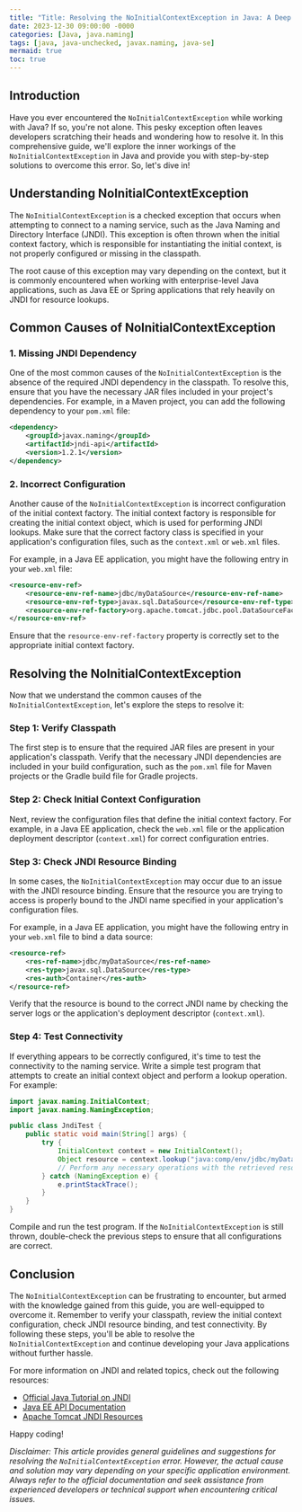 ```yaml
---
title: "Title: Resolving the NoInitialContextException in Java: A Deep Dive"
date: 2023-12-30 09:00:00 -0000
categories: [Java, java.naming]
tags: [java, java-unchecked, javax.naming, java-se]
mermaid: true
toc: true
---
```



## Introduction

Have you ever encountered the `NoInitialContextException` while working with Java? If so, you're not alone. This pesky exception often leaves developers scratching their heads and wondering how to resolve it. In this comprehensive guide, we'll explore the inner workings of the `NoInitialContextException` in Java and provide you with step-by-step solutions to overcome this error. So, let's dive in!

## Understanding NoInitialContextException

The `NoInitialContextException` is a checked exception that occurs when attempting to connect to a naming service, such as the Java Naming and Directory Interface (JNDI). This exception is often thrown when the initial context factory, which is responsible for instantiating the initial context, is not properly configured or missing in the classpath.

The root cause of this exception may vary depending on the context, but it is commonly encountered when working with enterprise-level Java applications, such as Java EE or Spring applications that rely heavily on JNDI for resource lookups.

## Common Causes of NoInitialContextException

### 1. Missing JNDI Dependency

One of the most common causes of the `NoInitialContextException` is the absence of the required JNDI dependency in the classpath. To resolve this, ensure that you have the necessary JAR files included in your project's dependencies. For example, in a Maven project, you can add the following dependency to your `pom.xml` file:

```xml
<dependency>
    <groupId>javax.naming</groupId>
    <artifactId>jndi-api</artifactId>
    <version>1.2.1</version>
</dependency>
```

### 2. Incorrect Configuration

Another cause of the `NoInitialContextException` is incorrect configuration of the initial context factory. The initial context factory is responsible for creating the initial context object, which is used for performing JNDI lookups. Make sure that the correct factory class is specified in your application's configuration files, such as the `context.xml` or `web.xml` files.

For example, in a Java EE application, you might have the following entry in your `web.xml` file:

```xml
<resource-env-ref>
    <resource-env-ref-name>jdbc/myDataSource</resource-env-ref-name>
    <resource-env-ref-type>javax.sql.DataSource</resource-env-ref-type>
    <resource-env-ref-factory>org.apache.tomcat.jdbc.pool.DataSourceFactory</resource-env-ref-factory>
</resource-env-ref>
```

Ensure that the `resource-env-ref-factory` property is correctly set to the appropriate initial context factory.

## Resolving the NoInitialContextException

Now that we understand the common causes of the `NoInitialContextException`, let's explore the steps to resolve it:

### Step 1: Verify Classpath

The first step is to ensure that the required JAR files are present in your application's classpath. Verify that the necessary JNDI dependencies are included in your build configuration, such as the `pom.xml` file for Maven projects or the Gradle build file for Gradle projects.

### Step 2: Check Initial Context Configuration

Next, review the configuration files that define the initial context factory. For example, in a Java EE application, check the `web.xml` file or the application deployment descriptor (`context.xml`) for correct configuration entries.

### Step 3: Check JNDI Resource Binding

In some cases, the `NoInitialContextException` may occur due to an issue with the JNDI resource binding. Ensure that the resource you are trying to access is properly bound to the JNDI name specified in your application's configuration files.

For example, in a Java EE application, you might have the following entry in your `web.xml` file to bind a data source:

```xml
<resource-ref>
    <res-ref-name>jdbc/myDataSource</res-ref-name>
    <res-type>javax.sql.DataSource</res-type>
    <res-auth>Container</res-auth>
</resource-ref>
```

Verify that the resource is bound to the correct JNDI name by checking the server logs or the application's deployment descriptor (`context.xml`).

### Step 4: Test Connectivity

If everything appears to be correctly configured, it's time to test the connectivity to the naming service. Write a simple test program that attempts to create an initial context object and perform a lookup operation. For example:

```java
import javax.naming.InitialContext;
import javax.naming.NamingException;

public class JndiTest {
    public static void main(String[] args) {
        try {
            InitialContext context = new InitialContext();
            Object resource = context.lookup("java:comp/env/jdbc/myDataSource");
            // Perform any necessary operations with the retrieved resource
        } catch (NamingException e) {
            e.printStackTrace();
        }
    }
}
```

Compile and run the test program. If the `NoInitialContextException` is still thrown, double-check the previous steps to ensure that all configurations are correct.

## Conclusion

The `NoInitialContextException` can be frustrating to encounter, but armed with the knowledge gained from this guide, you are well-equipped to overcome it. Remember to verify your classpath, review the initial context configuration, check JNDI resource binding, and test connectivity. By following these steps, you'll be able to resolve the `NoInitialContextException` and continue developing your Java applications without further hassle.

For more information on JNDI and related topics, check out the following resources:

- [Official Java Tutorial on JNDI](https://docs.oracle.com/javase/tutorial/jndi/index.html)
- [Java EE API Documentation](https://javaee.github.io/javaee-spec/javadocs/)
- [Apache Tomcat JNDI Resources](https://tomcat.apache.org/tomcat-9.0-doc/jndi-resources-howto.html)

Happy coding!

*Disclaimer: This article provides general guidelines and suggestions for resolving the `NoInitialContextException` error. However, the actual cause and solution may vary depending on your specific application environment. Always refer to the official documentation and seek assistance from experienced developers or technical support when encountering critical issues.*